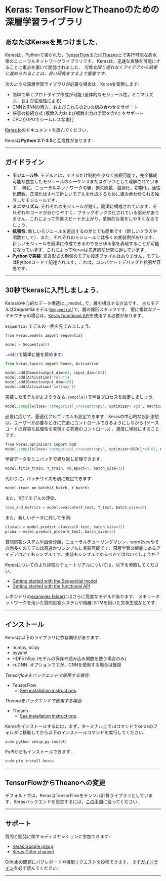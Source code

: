 # Keras: TensorFlowとTheanoのための深層学習ライブラリ

## あなたはKerasを見つけました．

Kerasは，Pythonで書かれた，[TensorFlow](https://github.com/tensorflow/tensorflow)または[Theano](https://github.com/Theano/Theano)上で実行可能な高水準のニューラルネットワークライブラリです．
Kerasは，迅速な実験を可能にすることに重点を置いて開発されました．
*可能な限り遅れなくアイデアから結果に進められることは，良い研究をする上で重要です．* 

次のような深層学習ライブラリが必要な場合は，Kerasを使用します:

- 簡単で早くプロトタイプ作成が可能 (全体的なモジュール性，ミニマリズム，および拡張性による)
- CNNとRNNの両方，およびこれらの2つの組み合わせをサポート
- 任意の接続方式 (複数入力および複数出力の学習を含む) をサポート
- CPUとGPUでシームレスな実行

[Keras.io](https://keras.io)のドキュメントを読んでください．

Kerasは**Python 2.7-3.5**と互換性があります．


------------------


## ガイドライン

- __モジュール性__: モデルとは，できるだけ制約を少なく接続可能で，完全構成可能な独立したモジュールのシーケンスまたはグラフとして理解されています． 
特に，ニューラルネットワークの層，損失関数，最適化，初期化，活性化関数，正規化はすべて新しいモデルを作成するために組み合わせられる独立したモジュールです．
- __ミニマリズム__: それぞれのモジュールが短く，簡潔に構成されています．それぞれのコードが分かりやすく，ブラックボックス化されている部分がありません．これによって作業スピードが上がり，革新的な事をしやすくなるでしょう．
- __拡張性__: 新しいモジュールを追加するのがとても簡単です（新しいクラスや関数として）．また，それぞれのモジュールには多くの実装例があります．新しいモジュールを簡潔に作成できるのであらゆる事を表現することが可能になっています．これによってKerasは先進的な研究に適しています．
- __Pythonで実装__: 宣言形式の別個のモデル設定ファイルはありません．モデルはPythonコードで記述されます，これは，コンパクトでデバッグと拡張が容易です．


------------------


## 30秒でkerasに入門しましょう．

Kerasの中心的なデータ構造は__model__で，層を構成する方法です．
主なモデルはSequentialモデル([`Sequential`](http://keras.io/getting-started/sequential-model-guide))で，層の線形スタックです．
更に複雑なアーキテクチャの場合は，[Keras functional API](http://keras.io/getting-started/functional-api-guide)を使用する必要があります．

`Sequential` モデルの一例を見てみましょう．

```python
from keras.models import Sequential

model = Sequential()
```

`.add()`で簡単に層を積めます: 

```python
from keras.layers import Dense, Activation

model.add(Dense(output_dim=64, input_dim=100))
model.add(Activation("relu"))
model.add(Dense(output_dim=10))
model.add(Activation("softmax"))
```

実装したモデルがよさそうなら`.compile()`で学習プロセスを設定しましょう．

```python
model.compile(loss='categorical_crossentropy', optimizer='sgd', metrics=['accuracy'])
```

必要に応じて，最適化アルゴリズムも設定できます．Kerasの中心的な設計思想は，ユーザーが必要なときに完全にコントロールできるようにしながら (ソースコードの容易な拡張性を実現する究極のコントロール) ，適度に単純にすることです．

```python
from keras.optimizers import SGD
model.compile(loss='categorical_crossentropy', optimizer=SGD(lr=0.01, momentum=0.9, nesterov=True))
```

学習データをミニバッチで繰り返し処理できます．

```python
model.fit(X_train, Y_train, nb_epoch=5, batch_size=32)
```

代わりに，バッチサイズを別に規定できます．

```python
model.train_on_batch(X_batch, Y_batch)
```

また，1行でモデルの評価．

```python
loss_and_metrics = model.evaluate(X_test, Y_test, batch_size=32)
```

また，新しいデータに対して予測:

```python
classes = model.predict_classes(X_test, batch_size=32)
proba = model.predict_proba(X_test, batch_size=32)
```

質問応答システムや画像分類，ニューラルチューリングマシン，word2vecやその他多くのモデルは高速かつシンプルに実装可能です．深層学習の根底にあるアイデアはとてもシンプルです．実装もシンプルであるべきではないでしょうか？

Kerasについてのより詳細なチュートリアルについては，以下を参照してください．

- [Getting started with the Sequential model](http://keras.io/getting-started/sequential-model-guide)
- [Getting started with the functional API](http://keras.io/getting-started/functional-api-guide)

レポジトリの[examples folder](https://github.com/fchollet/keras/tree/master/examples)にはさらに高度なモデルがあります．
メモリーネットワークを用いた質問応答システムや積層LSTMを用いた文章生成などです．


------------------


## インストール

Kerasは以下のライブラリに依存関係があります．

- numpy, scipy
- pyyaml
- HDF5 h5py (モデルの保存や読み込み関数を使う場合のみ)
- cuDNN: オプションですが，CNNを使用する場合は推奨


*Tensorflowをバックエンドで使用する場合:*

- TensorFlow
    - [See installation instructions](https://github.com/tensorflow/tensorflow#download-and-setup).

*Theanoをバックエンドで使用する場合:*

- Theano
    - [See installation instructions](http://deeplearning.net/software/theano/install.html#install).

Kerasをインストールするには，まず，ターミナル上で`cd`コマンドでkerasのフォルダに移動してから以下のインストールコマンドを実行してください．

```sh
sudo python setup.py install
```

PyPIからもインストールできます．

```sh
sudo pip install keras
```


------------------


## TensorFlowからTheanoへの変更

デフォルトでは，KerasはTensorFlowをテンソル計算ライブラリとしています．Kerasバックエンドを設定するには，[この手順](http://keras.io/backend/)に従ってください．


------------------


## サポート

質問と開発に関するディスカッションに参加できます:

- [Keras Google group](https://groups.google.com/forum/#!forum/keras-users)
- [Keras Gitter channel](https://gitter.im/Keras-io/Lobby)

Githubの問題にバグレポートや機能リクエストを投稿できます． まず[ガイドライン](https://github.com/fchollet/keras/blob/master/CONTRIBUTING.md)を必ず読んでください．

------------------
